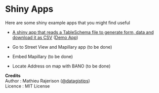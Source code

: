 # Shiny Apps

Here are some shiny example apps that you might find useful

- [A shiny app that reads a TableSchema file to generate form, data and download it as CSV](01_TableSchema) ([Demo App](https://datagistips.shinyapps.io/tableschema/))

- Go to Street View and Mapillary app (to be done)
- Embed Mapillary (to be done)
- Locate Address on map with BANO (to be done)

**Credits**  
Author : Mathieu Rajerison ([@datagistips](https://twitter.com/datagistips))  
Licence : MIT License

